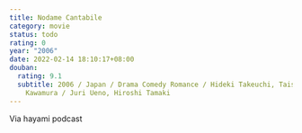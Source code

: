 ```yaml
---
title: Nodame Cantabile
category: movie
status: todo
rating: 0
year: "2006"
date: 2022-02-14 18:10:17+08:00
douban:
  rating: 9.1
  subtitle: 2006 / Japan / Drama Comedy Romance / Hideki Takeuchi, Taisuke
    Kawamura / Juri Ueno, Hiroshi Tamaki
---
```


Via hayami podcast

